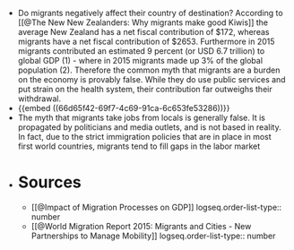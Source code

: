 - Do migrants negatively affect their country of destination? According to [[@The New New Zealanders: Why migrants make good Kiwis]] the average New Zealand has a net fiscal contribution of $172, whereas migrants have a net fiscal contribution of $2653. Furthermore in 2015 migrants contributed an estimated 9 percent (or USD 6.7 trillion) to global GDP (1) - where in 2015 migrants made up 3% of the global population (2). Therefore the common myth that migrants are a burden on the economy is provably false. While they do use public services and put strain on the health system, their contribution far outweighs their withdrawal.
- {{embed ((66d65f42-69f7-4c69-91ca-6c653fe53286))}}
- The myth that migrants take jobs from locals is generally false. It is propagated by politicians and media outlets, and is not based in reality. In fact, due to the strict immigration policies that are in place in most first world countries, migrants tend to fill gaps in the labor market
- # Sources
	- [[@Impact of Migration Processes on GDP]]
	  logseq.order-list-type:: number
	- [[@World Migration Report 2015: Migrants and Cities - New Partnerships to Manage Mobility]]
	  logseq.order-list-type:: number
